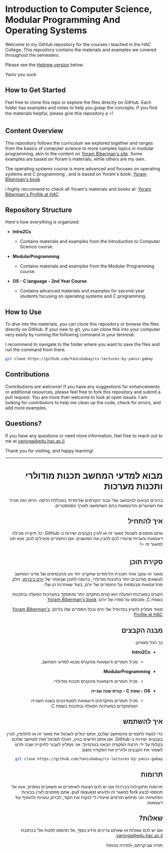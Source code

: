 # Introduction to Computer Science, Modular Programming And Operating Systems

Welcome to my GitHub repository for the courses i teached in the HAC College.
This repository contains the materials and examples we covered throughout the semesters.

Please see the [Hebrew version](#hebrew-version) below.


Yaniv you suck

## How to Get Started

Feel free to clone this repo or explore the files directly on GitHub.
Each folder has examples and notes to help you grasp the concepts.
If you find the materials helpful, please give this repository a ⭐!

## Content Overview

This repository follows the curriculum we explored together and ranges from the basics of computer science to more complex topics in modular programming, akin to the content on [Yoram Biberman's site](https://sites.google.com/view/yoramb-intro2cs/home).
Some examples are based on Yoram's materials, while others are my own.

The operating systems course is more advanced and focuses on operating systems and C programming , and is based on Yoram's book:
[Yoram Biberman's book](https://www.academia.edu/1750088/_system_programming_-_)

i highly reccomend to check all Yoram's materials and books at:
[Yoram Biberman's Profile at HAC](https://cs.hac.ac.il/staff/yoramb/heb_index.htm)

## Repository Structure

Here's how everything is organized:

- **Intro2Cs**
  - Contains materials and examples from the Introduction to Computer Science course.
  
- **ModularProgramming**
  - Contains materials and examples from the Modular Programming course.

- **OS - C language - 2nd Year Course**
  - Contains advanced materials and examples for second-year students focusing on operating systems and C programming.

## How to Use

To dive into the materials, you can clone this repository or browse the files directly on GitHub.
If your new to git, you can clone this into your computer very easily by running the following command in your terminal:

I recommend to navigate to the folder where you want to save the files and run the command from there.

```bash
git clone https://github.com/YanivGabay/cs-lectures-by-yaniv-gabay
```

## Contributions

Contributions are welcome! If you have any suggestions for enhancements or additional resources, please feel free to fork this repository and submit a pull request.
You are more than welcome to look at open issues.
I am looking for contributors to help me clean up the code, check for errors, and add more examples.

## Questions?

If you have any questions or need more information, feel free to reach out to me at <yanivga@edu.hac.ac.il>.

Thank you for visiting, and happy learning!

---

<span id="hebrew-version"></span>

<div dir="rtl">

# מבוא למדעי המחשב תכנות מודולרי ותכנות מערכות 

ברוכים הבאים לגיטהאב שלי עבור הקורסים שלימדתי במכללת הדסה.
הרפו הזה מכיל את השיעורים והדוגמאות בהם השתמשנו לאורך הסמסטרים.


## איך להתחיל

אתם מוזמנים לשכפל מאגר זה או לעיין בקבצים ישירות ב-GitHub.
כל תיקייה מכילה דוגמאות והערות שיעזרו לכם להבין את המושגים.
אם החומרים מועילים לכם, אנא תנו למאגר זה ⭐!

## סקירת תוכן

מאגר זה עוקב אחר תוכנית הלימודים שחקרנו יחד ונע מהבסיסים של מדעי המחשב לנושאים מורכבים יותר בתכנות מודולרי, בדומה לתוכן שבאתר של [יורם ביברמן](https://sites.google.com/view/yoramb-intro2cs/home).
חלק מהדוגמאות מבוססות על החומרים של יורם, בעוד שאחרות הן שלי.

הקורס במערכות הפעלה הוא קורס מתקדם יותר ומתמקד במערכות הפעלה ובתכנות בשפת C, ומבוסס על ספרו של יורם:
[Yoram Biberman's book](https://www.academia.edu/1750088/_system_programming_-_)

מאוד ממליץ להציץ בפרופיל של יורם ובכל הספרים שלו בלינק:
[Yoram Biberman's Profile at HAC](https://cs.hac.ac.il/staff/yoramb/heb_index.htm)

## מבנה הקבצים

כך הכל מאורגן:

- **Intro2Cs**
  - מכיל חומרים ודוגמאות מהקורס מבוא למדעי המחשב.
  
- **ModularProgramming**
  - מכיל חומרים ודוגמאות מהקורס תכנות מודולרי.

- **OS - שפת C - קורס שנה שנייה**
  - מכיל חומרים מתקדמים ודוגמאות לסטודנטים בשנה השנייה המתמקדים במערכות הפעלה ובתכנות בשפת C.

## איך להשתמש

כדי לגשת לחומרים מהמחשב שלכם, אתם יכולים לשכפל את מאגר זה או לחלופין, לעיין בקבצים ישירות ב-GitHub.
אם אתם חדשים בגיט, תוכלו לשכפל זאת למחשב שלכם בקלות על ידי הרצת הפקודה הבאה בטרמינל:
אני ממליץ לעבור לתיקייה שבה תרצו לשמור את הקבצים ולהריץ את הפקודה משם.

```bash
git clone https://github.com/YanivGabay/cs-lectures-by-yaniv-gabay
```


## תרומות

תרומות מתקבלות בברכה! אם יש לכם הצעות לשיפורים או משאבים נוספים, אנא אל תהססו לבצע fork למאגר זה ולהגיש pull request.
אתם מוזמנים לעיין בבעיות הפתוחות.
אני מחפש תורמים שיעזרו לי לנקות את הקוד, לבדוק טעויות ולהוסיף עוד דוגמאות.

## שאלות?

אם יש לכם שאלות או שאתם צריכים מידע נוסף, אל תהססו לפנות אלי בכתובת <yanivga@edu.hac.ac.il>.

תודה שביקרתם, ולמידה נעימה!
<div>
